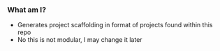 ### What am I?
- Generates project scaffolding in format of projects found within this repo
- No this is not modular, I may change it later
